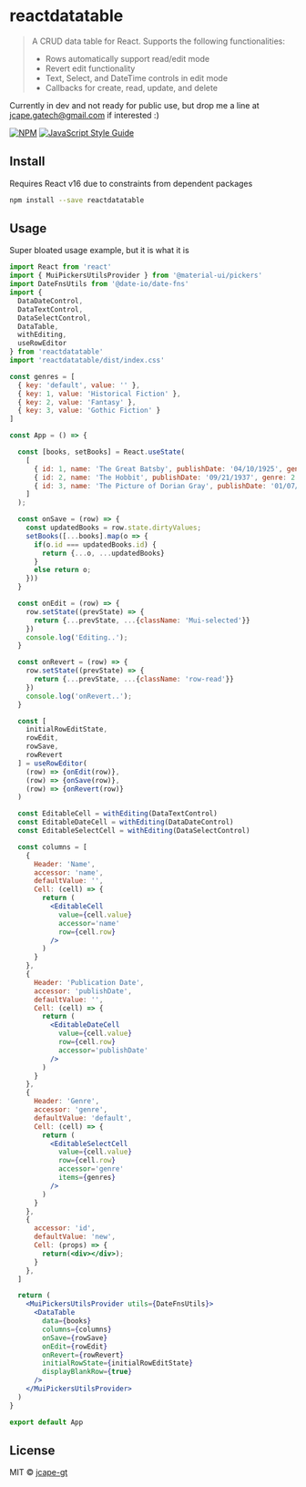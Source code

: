 # reactdatatable

> A CRUD data table for React. Supports the following functionalities:
> - Rows automatically support read/edit mode 
> - Revert edit functionality 
> - Text, Select, and DateTime controls in edit mode
> - Callbacks for create, read, update, and delete 

Currently in dev and not ready for public use, but drop me a line at jcape.gatech@gmail.com if interested :) 

[![NPM](https://img.shields.io/npm/v/reactdatatable.svg)](https://www.npmjs.com/package/reactdatatable) [![JavaScript Style Guide](https://img.shields.io/badge/code_style-standard-brightgreen.svg)](https://standardjs.com)

## Install
Requires React v16 due to constraints from dependent packages 

```bash
npm install --save reactdatatable
```

## Usage
Super bloated usage example, but it is what it is

```jsx
import React from 'react'
import { MuiPickersUtilsProvider } from '@material-ui/pickers'
import DateFnsUtils from '@date-io/date-fns'
import { 
  DataDateControl, 
  DataTextControl, 
  DataSelectControl, 
  DataTable,
  withEditing,
  useRowEditor
} from 'reactdatatable'
import 'reactdatatable/dist/index.css'

const genres = [
  { key: 'default', value: '' },
  { key: 1, value: 'Historical Fiction' },
  { key: 2, value: 'Fantasy' },
  { key: 3, value: 'Gothic Fiction' }
]

const App = () => {

  const [books, setBooks] = React.useState(
    [
      { id: 1, name: 'The Great Batsby', publishDate: '04/10/1925', genre: 1 },
      { id: 2, name: 'The Hobbit', publishDate: '09/21/1937', genre: 2 },
      { id: 3, name: 'The Picture of Dorian Gray', publishDate: '01/07/1890', genre: 3 }
    ]
  );

  const onSave = (row) => {
    const updatedBooks = row.state.dirtyValues;
    setBooks([...books].map(o => {
      if(o.id === updatedBooks.id) {
        return {...o, ...updatedBooks}
      }
      else return o;
    }))
  }

  const onEdit = (row) => {
    row.setState((prevState) => {
      return {...prevState, ...{className: 'Mui-selected'}}
    })
    console.log('Editing..');
  }

  const onRevert = (row) => {
    row.setState((prevState) => {
      return {...prevState, ...{className: 'row-read'}}
    })
    console.log('onRevert..');
  }

  const [ 
    initialRowEditState, 
    rowEdit, 
    rowSave, 
    rowRevert 
  ] = useRowEditor(
    (row) => {onEdit(row)},
    (row) => {onSave(row)},
    (row) => {onRevert(row)}
  )

  const EditableCell = withEditing(DataTextControl)
  const EditableDateCell = withEditing(DataDateControl)
  const EditableSelectCell = withEditing(DataSelectControl)

  const columns = [
    {
      Header: 'Name',
      accessor: 'name',
      defaultValue: '',
      Cell: (cell) => {
        return (
          <EditableCell 
            value={cell.value} 
            accessor='name'
            row={cell.row} 
          />
        )
      }
    },
    {
      Header: 'Publication Date',
      accessor: 'publishDate',
      defaultValue: '',
      Cell: (cell) => {
        return (
          <EditableDateCell 
            value={cell.value} 
            row={cell.row} 
            accessor='publishDate' 
          />
        )
      }
    },
    {
      Header: 'Genre',
      accessor: 'genre',
      defaultValue: 'default',
      Cell: (cell) => {
        return (
          <EditableSelectCell 
            value={cell.value} 
            row={cell.row} 
            accessor='genre' 
            items={genres}
          />
        )
      }
    },
    {
      accessor: 'id',
      defaultValue: 'new',
      Cell: (props) => {
        return(<div></div>);
      }
    },
  ]

  return (
    <MuiPickersUtilsProvider utils={DateFnsUtils}>
      <DataTable 
        data={books} 
        columns={columns} 
        onSave={rowSave} 
        onEdit={rowEdit} 
        onRevert={rowRevert} 
        initialRowState={initialRowEditState}
        displayBlankRow={true}
      />
    </MuiPickersUtilsProvider>
  )
}

export default App
```

## License

MIT © [jcape-gt](https://github.com/jcape-gt)
